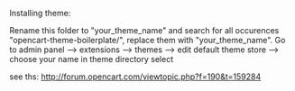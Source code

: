 Installing theme:

Rename this folder to "your_theme_name" and search for all occurences "opencart-theme-boilerplate/", replace them with "your_theme_name".
Go to admin panel --> extensions --> themes --> edit default theme store --> choose your name in theme directory select

see ths: http://forum.opencart.com/viewtopic.php?f=190&t=159284